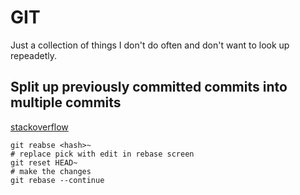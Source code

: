 # GIT
Just a collection of things I don't do often and don't want to look up repeadetly.

## Split up previously committed commits into multiple commits
[stackoverflow](https://stackoverflow.com/questions/6217156/break-a-previous-commit-into-multiple-commits)
```
git reabse <hash>~
# replace pick with edit in rebase screen
git reset HEAD~
# make the changes
git rebase --continue
```
